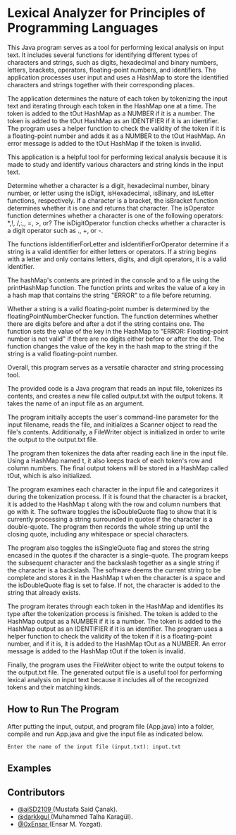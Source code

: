# Lexical Analyzer for Principles of Programming Languages
This Java program serves as a tool for performing lexical analysis on input text. It includes several functions for identifying different types of characters and strings, such as digits, hexadecimal and binary numbers, letters, brackets, operators, floating-point numbers, and identifiers. The application processes user input and uses a HashMap to store the identified characters and strings together with their corresponding places.

The application determines the nature of each token by tokenizing the input text and iterating through each token in the HashMap one at a time. The token is added to the tOut HashMap as a NUMBER if it is a number. The token is added to the tOut HashMap as an IDENTIFIER if it is an identifier. The program uses a helper function to check the validity of the token if it is a floating-point number and adds it as a NUMBER to the tOut HashMap. An error message is added to the tOut HashMap if the token is invalid.

This application is a helpful tool for performing lexical analysis because it is made to study and identify various characters and string kinds in the input text.

Determine whether a character is a digit, hexadecimal number, binary number, or letter using the isDigit, isHexadecimal, isBinary, and isLetter functions, respectively. If a character is a bracket, the isBracket function determines whether it is one and returns that character. The isOperator function determines whether a character is one of the following operators: *,!, /,:,, =, >, or? The isDigitOperator function checks whether a character is a digit operator such as ., +, or -.

The functions isIdentifierForLetter and isIdentifierForOperator determine if a string is a valid identifier for either letters or operators. If a string begins with a letter and only contains letters, digits, and digit operators, it is a valid identifier.

The hashMap's contents are printed in the console and to a file using the printHashMap function. The function prints and writes the value of a key in a hash map that contains the string "ERROR" to a file before returning.

Whether a string is a valid floating-point number is determined by the floatingPointNumberChecker function. The function determines whether there are digits before and after a dot if the string contains one. The function sets the value of the key in the HashMap to "ERROR: Floating-point number is not valid" if there are no digits either before or after the dot. The function changes the value of the key in the hash map to the string if the string is a valid floating-point number.

Overall, this program serves as a versatile character and string processing tool.

The provided code is a Java program that reads an input file, tokenizes its contents, and creates a new file called output.txt with the output tokens. It takes the name of an input file as an argument.





The program initially accepts the user's command-line parameter for the input filename, reads the file, and initializes a Scanner object to read the file's contents. Additionally, a FileWriter object is initialized in order to write the output to the output.txt file.

The program then tokenizes the data after reading each line in the input file. Using a HashMap named t, it also keeps track of each token's row and column numbers. The final output tokens will be stored in a HashMap called tOut, which is also initialized.

The program examines each character in the input file and categorizes it during the tokenization process. If it is found that the character is a bracket, it is added to the HashMap t along with the row and column numbers that go with it. The software toggles the isDoubleQuote flag to show that it is currently processing a string surrounded in quotes if the character is a double-quote. The program then records the whole string up until the closing quote, including any whitespace or special characters.

The program also toggles the isSingleQuote flag and stores the string encased in the quotes if the character is a single-quote. The program keeps the subsequent character and the backslash together as a single string if the character is a backslash. The software deems the current string to be complete and stores it in the HashMap t when the character is a space and the isDoubleQuote flag is set to false. If not, the character is added to the string that already exists.

The program iterates through each token in the HashMap and identifies its type after the tokenization process is finished. The token is added to the HashMap output as a NUMBER if it is a number. The token is added to the HashMap output as an IDENTIFIER if it is an identifier. The program uses a helper function to check the validity of the token if it is a floating-point number, and if it is, it is added to the HashMap tOut as a NUMBER. An error message is added to the HashMap tOut if the token is invalid.

Finally, the program uses the FileWriter object to write the output tokens to the output.txt file. The generated output file is a useful tool for performing lexical analysis on input text because it includes all of the recognized tokens and their matching kinds.

## How to Run The Program
After putting the input, output, and program file (App.java) into a folder, compile and run App.java and give the input file as indicated below.

```Enter the name of the input file (input.txt): input.txt```




## Examples



  
## Contributors

- [@aiSD2109 ](https://github.com/aiSD2109) (Mustafa Said Çanak).
- [@darkkgul ](https://github.com/darkkgul) (Muhammed Talha Karagül).
- [@0xEnsar ](https://github.com/0xEnsar) (Ensar M. Yozgat).
